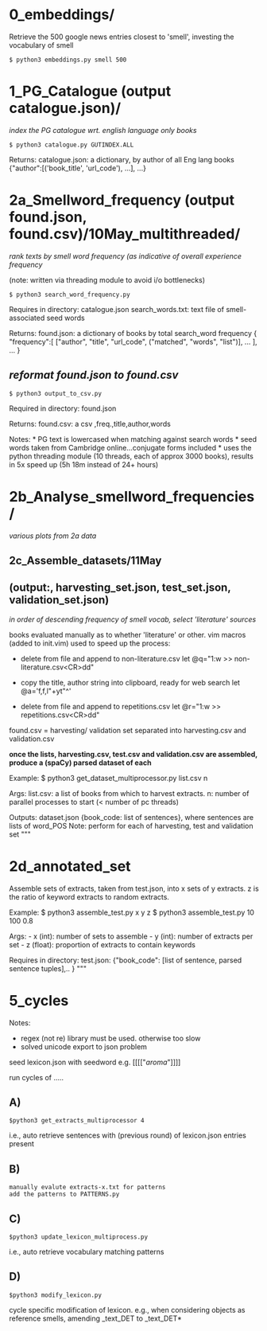 # 0_embeddings/

Retrieve the 500 google news entries closest to 'smell', investing the vocabulary of smell

    $ python3 embeddings.py smell 500

# 1_PG_Catalogue (output catalogue.json)/
_index the PG catalogue wrt. english language only books_

    $ python3 catalogue.py GUTINDEX.ALL

Returns:
    catalogue.json: a dictionary, by author of all Eng lang books
    {"author":[('book_title', 'url_code'), ...], ...}

# 2a_Smellword_frequency (output found.json, found.csv)/10May_multithreaded/
_rank texts by smell word frequency (as indicative of overall experience frequency_

(note: written via threading module to avoid i/o bottlenecks)

    $ python3 search_word_frequency.py

Requires in directory:
    catalogue.json
    search_words.txt: text file of smell-associated seed words

Returns:
    found.json: a dictionary of books by total search_word frequency
    {
    "frequency":[
                     ["author", "title", "url_code", ("matched", "words", "list")],
                     ...
                ], 
                ...
    }
    
## _reformat found.json to found.csv_

    $ python3 output_to_csv.py
    
Required in directory:
    found.json

Returns:
    found.csv: a csv
    ,freq.,title,author,words

Notes: 
    * PG text is lowercased when matching against search words
    * seed words taken from Cambridge online...conjugate forms included
    * uses the python threading module (10 threads, each of approx 3000 books), results in 5x speed up (5h 18m instead of 24+ hours)

# 2b_Analyse_smellword_frequencies/
_various plots from 2a data_


2c_Assemble_datasets/11May 
-
(output:, harvesting_set.json, test_set.json, validation_set.json)
-
_in order of descending frequency of smell vocab, select 'literature' sources_

books evaluated manually as to whether 'literature' or other.
vim macros (added to init.vim) used to speed up the process:

* delete from file and append to non-literature.csv
let @q="1:w >> non-literature.csv\<CR>dd"

* copy the title, author string into clipboard, ready for web search
let @a='f,f,l"+yt"^'

* delete from file and append to repetitions.csv
let @r="1:w >> repetitions.csv\<CR>dd"

found.csv = harvesting/ validation set 
separated into harvesting.csv and validation.csv

**once the lists, harvesting.csv, test.csv and validation.csv are assembled, produce a (spaCy) parsed dataset of each**

Example:
    $ python3 get_dataset_multiprocessor.py list.csv n

Args:
    list.csv: a list of books from which to harvest extracts.
    n: number of parallel processes to start (< number of pc threads)

Outputs:
    dataset.json {book_code: list of sentences}, where sentences are lists of word_POS
    Note: perform for each of harvesting, test and validation set
"""

# 2d_annotated_set
Assemble sets of extracts, taken from test.json, into x sets of y extracts.
z is the ratio of keyword extracts to random extracts.

Example:
    $ python3 assemble_test.py x y z
    $ python3 assemble_test.py 10 100 0.8

Args:
    - x (int): number of sets to assemble
    - y (int): number of extracts per set
    - z (float): proportion of extracts to contain keywords

Requires in directory:
    test.json: {"book_code": [list of sentence, parsed sentence tuples],.. }
"""

# 5_cycles
Notes:
* regex (not re) library must be used. otherwise too slow
* solved unicode export to json problem

seed lexicon.json with seedword
    e.g. [[[["_aroma_"]]]]

run cycles of .....

## A) 
    $python3 get_extracts_multiprocessor 4

i.e., auto retrieve sentences with (previous round) of lexicon.json entries present

## B) 
    manually evalute extracts-x.txt for patterns
    add the patterns to PATTERNS.py

## C) 
    $python3 update_lexicon_multiprocess.py

i.e., auto retrieve vocabulary matching patterns

## D)  
    $python3 modify_lexicon.py

cycle specific modification of lexicon.
e.g., when considering objects as reference smells, amending _text_DET to _text_DET*

